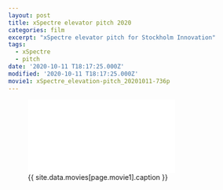 ```yaml
---
layout: post
title: xSpectre elevator pitch 2020
categories: film
excerpt: "xSpectre elevator pitch for Stockholm Innovation"
tags:
  - xSpectre
  - pitch
date: '2020-10-11 T18:17:25.000Z'
modified: '2020-10-11 T18:17:25.000Z'
movie1: xSpectre_elevation-pitch_20201011-736p
---
```


<figure>
<iframe src="{{ site.commonurl }}/movies/{{ site.data.movies[page.movie1].file }}" width="{{ site.data.movies[page.movie1].width }}" height="{{ site.data.movies[page.movie1].height }}" frameborder="0">
</iframe>
<figcaption> {{ site.data.movies[page.movie1].caption }} </figcaption>
</figure>

